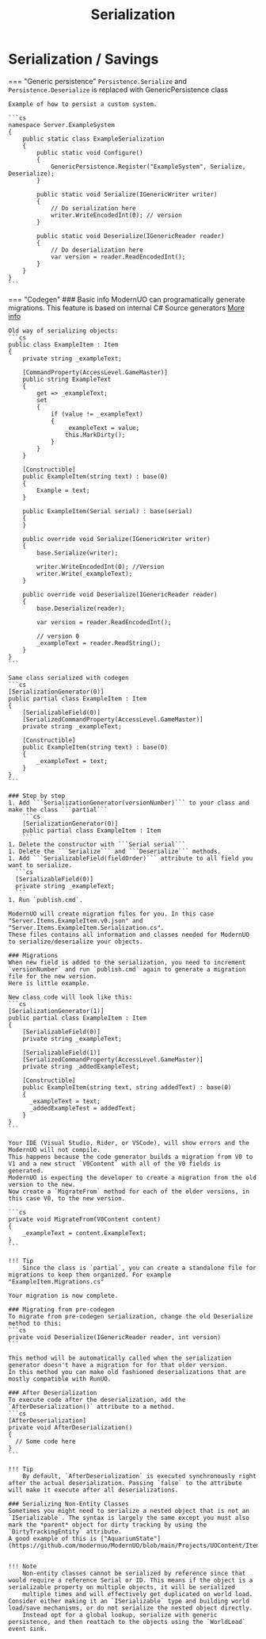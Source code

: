 ﻿---
title: Serialization
---

# Serialization / Savings

=== "Generic persistence"
    ```Persistence.Serialize``` and ```Persistence.Deserialize``` is replaced with GenericPersistence class

    Example of how to persist a custom system.

    ```cs
    namespace Server.ExampleSystem
    {
        public static class ExampleSerialization
        {
            public static void Configure()
            {
                GenericPersistence.Register("ExampleSystem", Serialize, Deserialize);
            }

            public static void Serialize(IGenericWriter writer)
            {
                // Do serialization here
                writer.WriteEncodedInt(0); // version
            }

            public static void Deserialize(IGenericReader reader)
            {
                // Do deserialization here
                var version = reader.ReadEncodedInt();
            }
        }
    }
    ```

=== "Codegen"
    ### Basic info
    ModernUO can programatically generate migrations. This feature is based on internal C# Source generators [More info](https://devblogs.microsoft.com/dotnet/introducing-c-source-generators/)

    Old way of serializing objects:
    ```cs
    public class ExampleItem : Item
    {
        private string _exampleText;

        [CommandProperty(AccessLevel.GameMaster)]
        public string ExampleText
        {
            get => _exampleText;
            set
            {
                if (value != _exampleText)
                {
                    _exampleText = value;
                    this.MarkDirty();
                }
            }
        }

        [Constructible]
        public ExampleItem(string text) : base(0)
        {
            Example = text;
        }

        public ExampleItem(Serial serial) : base(serial)
        {
        }

        public override void Serialize(IGenericWriter writer)
        {
            base.Serialize(writer);

            writer.WriteEncodedInt(0); //Version
            writer.Write(_exampleText);
        }

        public override void Deserialize(IGenericReader reader)
        {
            base.Deserialize(reader);

            var version = reader.ReadEncodedInt();

            // version 0
            _exampleText = reader.ReadString();
        }
    }
    ```

    Same class serialized with codegen
    ```cs
    [SerializationGenerator(0)]
    public partial class ExampleItem : Item
    {
        [SerializableField(0)]
        [SerializedCommandProperty(AccessLevel.GameMaster)]
        private string _exampleText;

        [Constructible]
        public ExampleItem(string text) : base(0)
        {
            _exampleText = text;
        }
    }
    ```

    ### Step by step
    1. Add ```SerializationGenerator(versionNumber)``` to your class and make the class ```partial```
        ```cs
        [SerializationGenerator(0)]
        public partial class ExampleItem : Item
        ```
    1. Delete the constructor with ```Serial serial```
    1. Delete the ```Serialize``` and ```Deserialize``` methods.
    1. Add ```SerializableField(fieldOrder)``` attribute to all field you want to serialize.
      ```cs
      [SerializableField(0)]
      private string _exampleText;
      ```
    1. Run `publish.cmd`.

    ModernUO will create migration files for you. In this case "Server.Items.ExampleItem.v0.json" and "Server.Items.ExampleItem.Serialization.cs".
    These files contains all information and classes needed for ModernUO to serialize/deserialize your objects.

    ### Migrations
    When new field is added to the serialization, you need to increment `versionNumber` and run `publish.cmd` again to generate a migration file for the new version.
    Here is little example.

    New class code will look like this:
    ```cs
    [SerializationGenerator(1)]
    public partial class ExampleItem : Item
    {
        [SerializableField(0)]
        private string _exampleText;

        [SerializableField(1)]
        [SerializedCommandProperty(AccessLevel.GameMaster)]
        private string _addedExampleTest;

        [Constructible]
        public ExampleItem(string text, string addedText) : base(0)
        {
          _exampleText = text;
          _addedExampleTest = addedText;
        }
    }
    ```

    Your IDE (Visual Studio, Rider, or VSCode), will show errors and the ModernUO will not compile.
    This happens because the code generator builds a migration from V0 to V1 and a new struct `V0Content` with all of the V0 fields is generated.
    ModernUO is expecting the developer to create a migration from the old version to the new.
    Now create a `MigrateFrom` method for each of the older versions, in this case V0, to the new version.

    ```cs
    private void MigrateFrom(V0Content content)
    {
        _exampleText = content.ExampleText;
    }
    ```

    !!! Tip
        Since the class is `partial`, you can create a standalone file for migrations to keep them organized. For example "ExampleItem.Migrations.cs"

    Your migration is now complete.

    ### Migrating from pre-codegen
    To migrate from pre-codegen serialization, change the old Deserialize method to this:
    ```cs
    private void Deserialize(IGenericReader reader, int version)
    ```

    This method will be automatically called when the serialization generator doesn't have a migration for for that older version.
    In this method you can make old fashioned deserializations that are mostly compatible with RunUO.

    ### After Deserialization
    To execute code after the deserialization, add the `AfterDeserialization()` attribute to a method.
    ```cs
    [AfterDeserialization]
    private void AfterDeserialization()
    {
      // Some code here
    }
    ```

    !!! Tip
        By default, `AfterDeserialization` is executed synchronously right after the actual deserialization. Passing `false` to the attribute will make it execute after all deserializations.

    ### Serializing Non-Entity Classes
    Sometimes you might need to serialize a nested object that is not an `ISerializable`. The syntax is largely the same except you must also mark the *parent* object for dirty tracking by using the `DirtyTrackingEntity` attribute.
    A good example of this is ["AquariumState"](https://github.com/modernuo/ModernUO/blob/main/Projects/UOContent/Items/Aquarium/AquariumState.cs).


    !!! Note
        Non-entity classes cannot be serialized by reference since that would require a reference Serial or ID. This means if the object is a serializable property on multiple objects, it will be serialized
        multiple times and will effectively get duplicated on world load. Consider either making it an `ISerializable` type and building world load/save mechanisms, or do not serialize the nested object directly.
        Instead opt for a global lookup, serialize with generic persistence, and then reattach to the objects using the `WorldLoad` event sink.
